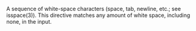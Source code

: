 A  sequence  of  white-space  characters (space, tab, newline, etc.; see isspace(3)).
This directive matches any amount of white space, including none, in the input.
